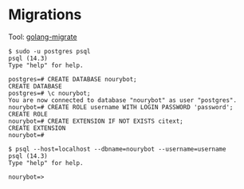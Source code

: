 # Migrations

Tool: [golang-migrate](https://github.com/golang-migrate/migrate/tree/master/cmd/migrate)

```
$ sudo -u postgres psql
psql (14.3)
Type "help" for help.

postgres=# CREATE DATABASE nourybot;
CREATE DATABASE
postgres=# \c nourybot;
You are now connected to database "nourybot" as user "postgres".
nourybot=# CREATE ROLE username WITH LOGIN PASSWORD 'password';
CREATE ROLE
nourybot=# CREATE EXTENSION IF NOT EXISTS citext;
CREATE EXTENSION
nourybot=# 
```

```
$ psql --host=localhost --dbname=nourybot --username=username
psql (14.3)
Type "help" for help.

nourybot=> 
```